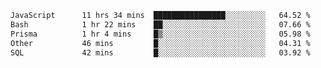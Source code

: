 
<!--START_SECTION:waka-->

```txt
JavaScript      11 hrs 34 mins  ████████████████░░░░░░░░░   64.52 %
Bash            1 hr 22 mins    ██░░░░░░░░░░░░░░░░░░░░░░░   07.66 %
Prisma          1 hr 4 mins     █▒░░░░░░░░░░░░░░░░░░░░░░░   05.98 %
Other           46 mins         █░░░░░░░░░░░░░░░░░░░░░░░░   04.31 %
SQL             42 mins         █░░░░░░░░░░░░░░░░░░░░░░░░   03.92 %
```

<!--END_SECTION:waka-->
